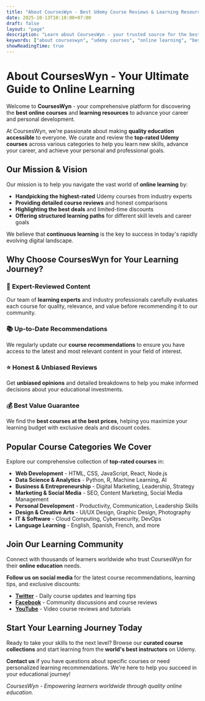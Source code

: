 ```yaml
---
title: "About CoursesWyn - Best Udemy Course Reviews & Learning Resources"
date: 2025-10-13T10:10:00+07:00
draft: false
layout: "page"
description: "Learn about CoursesWyn - your trusted source for the best Udemy courses, online learning resources, and skill development. Expert reviews, course comparisons, and learning paths."
keywords: ["about courseswyn", "udemy courses", "online learning", "best courses", "course reviews", "skill development", "education platform"]
showReadingTime: true
---
```


# About CoursesWyn - Your Ultimate Guide to Online Learning

Welcome to **CoursesWyn** - your comprehensive platform for discovering the **best online courses** and **learning resources** to advance your career and personal development.

At CoursesWyn, we're passionate about making **quality education accessible** to everyone. We curate and review the **top-rated Udemy courses** across various categories to help you learn new skills, advance your career, and achieve your personal and professional goals.

## Our Mission & Vision

Our mission is to help you navigate the vast world of **online learning** by:

- **Handpicking the highest-rated** Udemy courses from industry experts
- **Providing detailed course reviews** and honest comparisons
- **Highlighting the best deals** and limited-time discounts
- **Offering structured learning paths** for different skill levels and career goals

We believe that **continuous learning** is the key to success in today's rapidly evolving digital landscape.

## Why Choose CoursesWyn for Your Learning Journey?

### 🎯 **Expert-Reviewed Content**
Our team of **learning experts** and industry professionals carefully evaluates each course for quality, relevance, and value before recommending it to our community.

### 📚 **Up-to-Date Recommendations**
We regularly update our **course recommendations** to ensure you have access to the latest and most relevant content in your field of interest.

### ⭐ **Honest & Unbiased Reviews**
Get **unbiased opinions** and detailed breakdowns to help you make informed decisions about your educational investments.

### 💰 **Best Value Guarantee**
We find the **best courses at the best prices**, helping you maximize your learning budget with exclusive deals and discount codes.

## Popular Course Categories We Cover

Explore our comprehensive collection of **top-rated courses** in:

- **Web Development** - HTML, CSS, JavaScript, React, Node.js
- **Data Science & Analytics** - Python, R, Machine Learning, AI
- **Business & Entrepreneurship** - Digital Marketing, Leadership, Strategy
- **Marketing & Social Media** - SEO, Content Marketing, Social Media Management
- **Personal Development** - Productivity, Communication, Leadership Skills
- **Design & Creative Arts** - UI/UX Design, Graphic Design, Photography
- **IT & Software** - Cloud Computing, Cybersecurity, DevOps
- **Language Learning** - English, Spanish, French, and more

## Join Our Learning Community

Connect with thousands of learners worldwide who trust CoursesWyn for their **online education** needs.

**Follow us on social media** for the latest course recommendations, learning tips, and exclusive discounts:

- **[Twitter](https://twitter.com/CoursesGift)** - Daily course updates and learning tips
- **[Facebook](https://facebook.com/BestCouponPromo)** - Community discussions and course reviews
- **[YouTube](https://youtube.com/@courseswyn)** - Video course reviews and tutorials

## Start Your Learning Journey Today

Ready to take your skills to the next level? Browse our **curated course collections** and start learning from the **world's best instructors** on Udemy.

**Contact us** if you have questions about specific courses or need personalized learning recommendations. We're here to help you succeed in your educational journey!

*CoursesWyn - Empowering learners worldwide through quality online education.*
